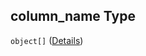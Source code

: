 ## column_name Type

`object[]` ([Details](iea43_wra_data_model-properties-measurement-location-items-properties-measurement-point-items-properties-sensor-configuration-items-properties-column-names-items.md))
